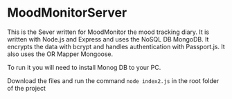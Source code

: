 # MoodMonitorServer
This is the Sever written for MoodMonitor the mood tracking diary. It is written with Node.js
and Express and uses the NoSQL DB MongoDB. It encrypts the data with bcrypt and handles 
authentication with Passport.js. It also uses the OR Mapper Mongoose.

To run it you will need to install Monog DB to your PC.

Download the files and run the command ```node index2.js``` in the root folder of the project
